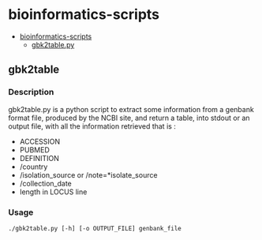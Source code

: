 # bioinformatics-scripts

- [bioinformatics-scripts](#bioinformatics-scripts)
  * [gbk2table.py](#gbk2table)
  
## gbk2table

### Description
gbk2table.py is a python script to extract some information from a genbank format file, produced by the NCBI site, and return a table, into stdout or an output file, with all the information retrieved that is : 
- ACCESSION
- PUBMED
- DEFINITION
- /country
- /isolation_source or /note=*isolate_source
- /collection_date
- length in LOCUS line

### Usage
```
./gbk2table.py [-h] [-o OUTPUT_FILE] genbank_file
```
